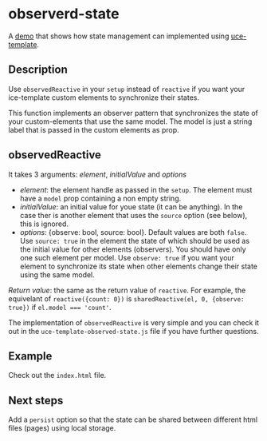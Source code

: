 # observerd-state
A [demo](https://ankar71.github.io/observed-state/) that shows how state management can implemented using [uce-template](https://github.com/WebReflection/uce-template/).

## Description
Use `observedReactive` in your `setup` instead of `reactive` if you want your ice-template custom elements to synchronize their states.

This function implements an observer pattern that synchronizes the state of your custom-elements that use the same model. The model is just a string label that is passed in the custom elements as prop.

## observedReactive
It takes 3 arguments: *element*, *initialValue* and *options*
* _element_: the element handle as passed in the `setup`. The element must have a `model` prop containing a non empty string.
* _initialValue_: an initial value for youe state (it can be anything). In the case ther is another element that uses the `source` option (see below), this is ignored.
* _options_: {observe: bool, source: bool}. Default values are both `false`. Use `source: true` in the element the state of which should be used as the initial value for other elements (observers). You should have only one such element per model. Use `observe: true` if you want your element to synchronize its state when other elements change their state using the same model.

_Return value_: the same as  the return value of `reactive`. For example, the equivelant of `reactive({count: 0})` is `sharedReactive(el, 0, {observe: true})` if `el.model === 'count'`.

The implementation of `observedReactive` is very simple and you can check it out in the `uce-template-observed-state.js` file if you have further questions.

## Example
Check out the `index.html` file.

## Next steps
Add a `persist` option so that the state can be shared between different html files (pages) using local storage.